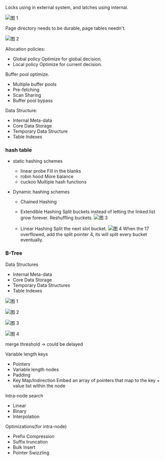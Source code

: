 
Locks using in external system, and latches using internal.

![图 1](https://i.imgur.com/pXEurGC.png)  


Page directory needs to be durable, page tables needn't.

![图 2](https://i.imgur.com/uBdWibp.png)  


Allocation policies:
- Global policy
  Optimize for global decision.
- Local policy
  Optimize for current decision.


Buffer pool optimize. 

- Multiple buffer pools
- Pre-fetching
- Scan Sharing
- Buffer pool bypass

Data Structure:
- Internal Meta-data
- Core Data Storage
- Temporary Data Structure
- Table Indexes

### hash table

- static hashing schemes
  - linear probe
    Fill in the blanks
  - robin hood
    More balance
  - cuckoo
    Multiple hash functions

- Dynamic hashing schemes
  - Chained Hashing
  - Extendible Hashing
    Split buckets instead of letting the linked list grow forever.
    Reshuffling buckets.
    ![图 3](https://i.imgur.com/qeOenTR.png)  

  - Linear Hashing
    Split the next slot bucket.
    ![图 4](https://i.imgur.com/gY4ECs9.jpg) 
    When the 17 overflowed, add the split pointer 4, its will split every bucket eventually.

### B-Tree

Data Structures
- Internal Meta-data
- Core Data Storage
- Temporary Data Structures
- Table Indexes

![图 1](https://i.imgur.com/bGIVwbH.png)  

![图 2](https://i.imgur.com/5ToiAh8.png)  

![图 3](https://i.imgur.com/szPBYrR.png)  

![图 4](https://i.imgur.com/jXXVKIz.png)  
 
merge threshold -> could be delayed

Variable length keys
- Pointers
- Variable length nodes
- Padding
- Key Map/Indirection
  Embed an array of pointers that map to the key + value list within the node

Intra-node search
- Linear
- Binary
- Interpolation

Optimizations(for intra-node)
- Prefix Compression
- Suffix truncation
- Bulk Insert
- Pointer Swizzling

